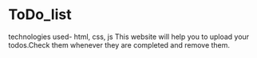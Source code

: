 # ToDo_list
technologies used- html, css, js
This website will help you to upload your todos.Check them whenever they are completed and remove them.
